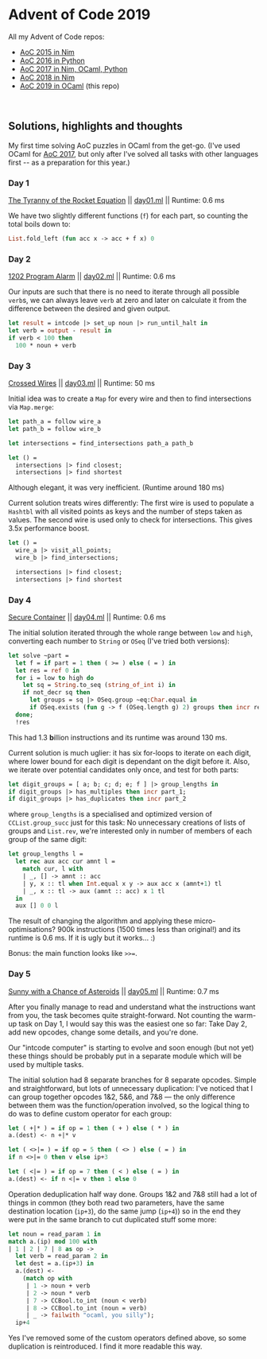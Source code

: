 # Advent of Code 2019

All my Advent of Code repos:

* [AoC 2015 in Nim](https://github.com/narimiran/advent_of_code_2015)
* [AoC 2016 in Python](https://github.com/narimiran/advent_of_code_2016)
* [AoC 2017 in Nim, OCaml, Python](https://github.com/narimiran/AdventOfCode2017)
* [AoC 2018 in Nim](https://github.com/narimiran/AdventOfCode2018)
* [AoC 2019 in OCaml](https://github.com/narimiran/AdventOfCode2019) (this repo)


&nbsp;


## Solutions, highlights and thoughts

My first time solving AoC puzzles in OCaml from the get-go.
(I've used OCaml for [AoC 2017](https://github.com/narimiran/AdventOfCode2017),
but only after I've solved all tasks with other languages first -- as a preparation for this year.)



### Day 1

[The Tyranny of the Rocket Equation](http://adventofcode.com/2019/day/1) || [day01.ml](ocaml/day01.ml) || Runtime: 0.6 ms

We have two slightly different functions (`f`) for each part, so counting the total boils down to:
```ocaml
List.fold_left (fun acc x -> acc + f x) 0
```


### Day 2

[1202 Program Alarm](http://adventofcode.com/2019/day/2) || [day02.ml](ocaml/day02.ml) || Runtime: 0.6 ms

Our inputs are such that there is no need to iterate through all possible `verb`s,
we can always leave `verb` at zero and later on calculate it from the difference between the desired and given output.
```ocaml
let result = intcode |> set_up noun |> run_until_halt in
let verb = output - result in
if verb < 100 then
  100 * noun + verb
```


### Day 3

[Crossed Wires](http://adventofcode.com/2019/day/3) || [day03.ml](ocaml/day03.ml) || Runtime: 50 ms

Initial idea was to create a `Map` for every wire and then to find intersections via `Map.merge`:
```ocaml
let path_a = follow wire_a
let path_b = follow wire_b

let intersections = find_intersections path_a path_b

let () =
  intersections |> find closest;
  intersections |> find shortest
```
Although elegant, it was very inefficient. (Runtime around 180 ms)

Current solution treats wires differently:
The first wire is used to populate a `Hashtbl` with all visited points as keys and the number of steps taken as values.
The second wire is used only to check for intersections.
This gives 3.5x performance boost.
```ocaml
let () =
  wire_a |> visit_all_points;
  wire_b |> find_intersections;

  intersections |> find closest;
  intersections |> find shortest
```


### Day 4

[Secure Container](http://adventofcode.com/2019/day/4) || [day04.ml](ocaml/day04.ml) || Runtime: 0.6 ms

The initial solution iterated through the whole range between `low` and `high`,
converting each number to `String` or `OSeq` (I've tried both versions):
```ocaml
let solve ~part =
  let f = if part = 1 then ( >= ) else ( = ) in
  let res = ref 0 in
  for i = low to high do
    let sq = String.to_seq (string_of_int i) in
    if not_decr sq then
      let groups = sq |> OSeq.group ~eq:Char.equal in
      if OSeq.exists (fun g -> f (OSeq.length g) 2) groups then incr res
  done;
  !res
```
This had 1.3 **b**illion instructions and its runtime was around 130 ms.

Current solution is much uglier: it has six for-loops to iterate on each digit,
where lower bound for each digit is dependant on the digit before it.
Also, we iterate over potential candidates only once, and test for both parts:
```ocaml
let digit_groups = [ a; b; c; d; e; f ] |> group_lengths in
if digit_groups |> has_multiples then incr part_1;
if digit_groups |> has_duplicates then incr part_2
```
where `group_lengths` is a specialised and optimized version of `CCList.group_succ`
just for this task:
No unnecessary creations of lists of groups and `List.rev`,
we're interested only in number of members of each group of the same digit:
```ocaml
let group_lengths l =
  let rec aux acc cur amnt l =
    match cur, l with
    | _, [] -> amnt :: acc
    | y, x :: tl when Int.equal x y -> aux acc x (amnt+1) tl
    | _, x :: tl -> aux (amnt :: acc) x 1 tl
  in
  aux [] 0 0 l
```

The result of changing the algorithm and applying these micro-optimisations?
900k instructions (1500 times less than original!) and its runtime is 0.6 ms.
If it is ugly but it works... :)

Bonus: the main function looks like `>>=`.



### Day 5

[Sunny with a Chance of Asteroids](http://adventofcode.com/2019/day/5) || [day05.ml](ocaml/day05.ml) || Runtime: 0.7 ms

After you finally manage to read and understand what the instructions want from you,
the task becomes quite straight-forward.
Not counting the warm-up task on Day 1, I would say this was the easiest one so far:
Take Day 2, add new opcodes, change some details, and you're done.

Our "intcode computer" is starting to evolve and soon enough (but not yet)
these things should be probably put in a separate module which will be used by multiple tasks.

The initial solution had 8 separate branches for 8 separate opcodes.
Simple and straightforward, but lots of unnecessary duplication:
I've noticed that I can group together opcodes 1&2, 5&6, and 7&8 —
the only difference between them was the function/operation involved,
so the logical thing to do was to define custom operator for each group:
```ocaml
let ( +|* ) = if op = 1 then ( + ) else ( * ) in
a.(dest) <- n +|* v

let ( <>|= ) = if op = 5 then ( <> ) else ( = ) in
if n <>|= 0 then v else ip+3

let ( <|= ) = if op = 7 then ( < ) else ( = ) in
a.(dest) <- if n <|= v then 1 else 0
```

Operation deduplication half way done.
Groups 1&2 and 7&8 still had a lot of things in common
(they both read two parameters, have the same destination location (`ip+3`), do the same jump (`ip+4`))
so in the end they were put in the same branch to cut duplicated stuff some more:
```ocaml
let noun = read_param 1 in
match a.(ip) mod 100 with
| 1 | 2 | 7 | 8 as op ->
  let verb = read_param 2 in
  let dest = a.(ip+3) in
  a.(dest) <-
    (match op with
     | 1 -> noun + verb
     | 2 -> noun * verb
     | 7 -> CCBool.to_int (noun < verb)
     | 8 -> CCBool.to_int (noun = verb)
     | _ -> failwith "ocaml, you silly");
  ip+4
```

Yes I've removed some of the custom operators defined above, so some duplication is reintroduced.
I find it more readable this way.
